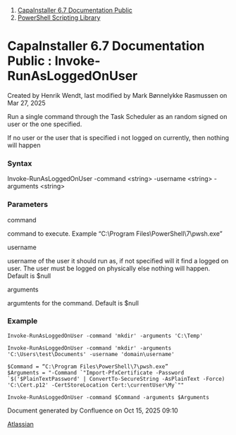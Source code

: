 <div id="page">

<div id="main" class="aui-page-panel">

<div id="main-header">

<div id="breadcrumb-section">

1.  [CapaInstaller 6.7 Documentation Public](index.html)
2.  [PowerShell Scripting Library](PowerShell-Scripting-Library_20342578761.html)

</div>

# <span id="title-text"> CapaInstaller 6.7 Documentation Public : Invoke-RunAsLoggedOnUser </span>

</div>

<div id="content" class="view">

<div class="page-metadata">

Created by <span class="author"> Henrik Wendt</span>, last modified by <span class="editor"> Mark Bønnelykke Rasmussen</span> on Mar 27, 2025

</div>

<div id="main-content" class="wiki-content group">

Run a single command through the Task Scheduler as an random signed on user or the one specified.

<div class="confluence-information-macro confluence-information-macro-note">

<span class="aui-icon aui-icon-small aui-iconfont-warning confluence-information-macro-icon"></span>

<div class="confluence-information-macro-body">

If no user or the user that is specified i not logged on currently, then nothing will happen

</div>

</div>

### Syntax

Invoke-RunAsLoggedOnUser -command \<string\> -username \<string\> -arguments \<string\>

### Parameters

command

command to execute. Example “C:\Program Files\PowerShell\7\pwsh.exe”

username

username of the user it should run as, if not specified will it find a logged on user. The user must be logged on physically else nothing will happen. Default is \$null

arguments

argumtents for the command. Default is \$null

### Example

<div class="code panel pdl" style="border-width: 1px;">

<div class="codeContent panelContent pdl">

``` syntaxhighlighter-pre
Invoke-RunAsLoggedOnUser -command 'mkdir' -arguments 'C:\Temp'
```

</div>

</div>

<div class="code panel pdl" style="border-width: 1px;">

<div class="codeContent panelContent pdl">

``` syntaxhighlighter-pre
Invoke-RunAsLoggedOnUser -command 'mkdir' -arguments 'C:\Users\test\Documents' -username 'domain\username'
```

</div>

</div>

<div class="code panel pdl" style="border-width: 1px;">

<div class="codeContent panelContent pdl">

``` syntaxhighlighter-pre
$Command = “C:\Program Files\PowerShell\7\pwsh.exe”
$Arguments = "-Command `"Import-PfxCertificate -Password `$('$PlainTextPassword' | ConvertTo-SecureString -AsPlainText -Force) 'C:\Cert.p12' -CertStoreLocation Cert:\currentUser\My`""

Invoke-RunAsLoggedOnUser -command $Command -arguments $Arguments
```

</div>

</div>

</div>

</div>

</div>

<div id="footer" role="contentinfo">

<div class="section footer-body">

Document generated by Confluence on Oct 15, 2025 09:10

<div id="footer-logo">

[Atlassian](http://www.atlassian.com/)

</div>

</div>

</div>

</div>
